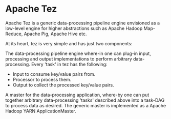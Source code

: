 Apache Tez
==========

Apache Tez is a generic data-processing pipeline engine envisioned as a low-level engine for higher abstractions
such as Apache Hadoop Map-Reduce, Apache Pig, Apache Hive etc.

At its heart, tez is very simple and has just two components:

   The data-processing pipeline engine where-in one can plug-in input, processing and output implementations to 
    perform arbitrary data-processing. Every 'task' in tez has the following:
   -   Input to consume key/value pairs from.
   -   Processor to process them.
   -   Output to collect the processed key/value pairs.



  A master for the data-processing application, where-by one can put together arbitrary data-processing 'tasks' 
   described above into a task-DAG to process data as desired. 
   The generic master is implemented as a Apache Hadoop YARN ApplicationMaster.